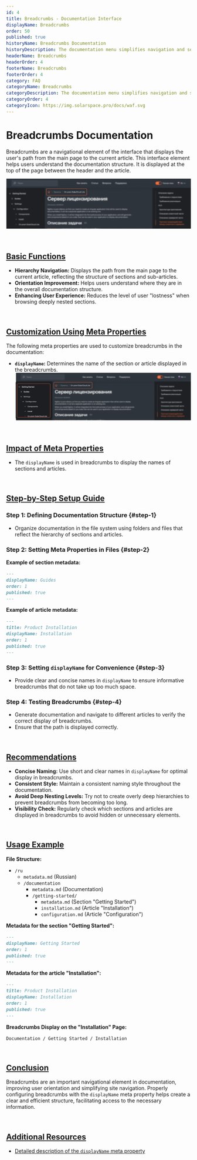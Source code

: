 ```yaml
---
id: 4
title: Breadcrumbs - Documentation Interface
displayName: Breadcrumbs
order: 50
published: true
historyName: Breadcrumbs Documentation
historyDescription: The documentation menu simplifies navigation and section structure using the `displayName`, `order`, `published` meta properties.
headerName: Breadcrumbs
headerOrder: 4
footerName: Breadcrumbs
footerOrder: 4
category: FAQ
categoryName: Breadcrumbs
categoryDescription: The documentation menu simplifies navigation and section structure using the `displayName`, `order`, `published` meta properties.
categoryOrder: 4
categoryIcon: https://img.solarspace.pro/docs/waf.svg
---
```


# Breadcrumbs Documentation

Breadcrumbs are a navigational element of the interface that displays the user's path from the main page to the current article. This interface element helps users understand the documentation structure. It is displayed at the top of the page between the header and the article.

![Breadcrumbs](https://raw.githubusercontent.com/SolarSpaceTech/product-documentation-content/refs/heads/main/ru/markdown/images/breadcrumbs.png)

<br/>

## [Basic Functions](basic-functions)

- **Hierarchy Navigation:** Displays the path from the main page to the current article, reflecting the structure of sections and sub-articles.
- **Orientation Improvement:** Helps users understand where they are in the overall documentation structure.
- **Enhancing User Experience:** Reduces the level of user "lostness" when browsing deeply nested sections.

<br/>

## [Customization Using Meta Properties](customization-using-meta-properties)

The following meta properties are used to customize breadcrumbs in the documentation:

- **`displayName`:** Determines the name of the section or article displayed in the breadcrumbs.
  ![Impact of the displayName property](https://raw.githubusercontent.com/SolarSpaceTech/product-documentation-content/refs/heads/main/ru/markdown/images/display-name.png)

<br/>

## [Impact of Meta Properties](impact-of-meta-properties)

- The `displayName` is used in breadcrumbs to display the names of sections and articles.

<br/>

## [Step-by-Step Setup Guide](step-by-step-setup-guide)

### Step 1: Defining Documentation Structure {#step-1}

- Organize documentation in the file system using folders and files that reflect the hierarchy of sections and articles.

### Step 2: Setting Meta Properties in Files {#step-2}

**Example of section metadata:**

```md
---
displayName: Guides
order: 1
published: true
---
```

**Example of article metadata:**

```md
---
title: Product Installation
displayName: Installation
order: 1
published: true
---
```

### Step 3: Setting `displayName` for Convenience {#step-3}

- Provide clear and concise names in `displayName` to ensure informative breadcrumbs that do not take up too much space.

### Step 4: Testing Breadcrumbs {#step-4}

- Generate documentation and navigate to different articles to verify the correct display of breadcrumbs.
- Ensure that the path is displayed correctly.

<br/>

## [Recommendations](recommendations)

- **Concise Naming:** Use short and clear names in `displayName` for optimal display in breadcrumbs.
- **Consistent Style:** Maintain a consistent naming style throughout the documentation.
- **Avoid Deep Nesting Levels:** Try not to create overly deep hierarchies to prevent breadcrumbs from becoming too long.
- **Visibility Check:** Regularly check which sections and articles are displayed in breadcrumbs to avoid hidden or unnecessary elements.

<br/>

## [Usage Example](examples)

**File Structure:**

- `/ru`
  - `metadata.md` (Russian)
  - `/documentation`
    - `metadata.md` (Documentation)
    - `/getting-started/`
      - `metadata.md` (Section "Getting Started")
      - `installation.md` (Article "Installation")
      - `configuration.md` (Article "Configuration")

**Metadata for the section "Getting Started":**

```md
---
displayName: Getting Started
order: 1
published: true
---
```

**Metadata for the article "Installation":**

```md
---
title: Product Installation
displayName: Installation
order: 1
published: true
---
```

**Breadcrumbs Display on the "Installation" Page:**

```
Documentation / Getting Started / Installation
```

<br/>

## [Conclusion](conclusion)

Breadcrumbs are an important navigational element in documentation, improving user orientation and simplifying site navigation. Properly configuring breadcrumbs with the `displayName` meta property helps create a clear and efficient structure, facilitating access to the necessary information.

<br/>

## [Additional Resources](additional-resources)

- [Detailed description of the `displayName` meta property]([37])
